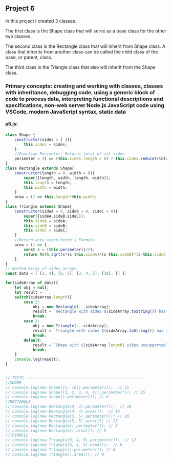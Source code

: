 ## Project 6

In this project I created 3 classes. 

The first class is the Shape class that will serve as a base class for the other two classes. 

The second class is the Rectangle class that will inherit from Shape class. A class that inherits from another class can be called the child class of the base, or parent, class. 

The third class is the Triangle class that also will inherit from the Shape class.

### Primary concepts: creating and working with classes, classes with inheritance, debugging code, using a generic block of code to process data, interpreting functional descriptions and specifications, non-web server Node.js JavaScript code using VSCode, modern JavaScript syntax, static data

#### p6.js:
```javascript
class Shape {
    constructor(sides = [ ]){
        this.sides = sides;
    }
    //Function Perimeter: Returns total of all sides
    perimeter = () => (this.sides.length > 0) ? this.sides.reduce((total, side) => total += side, 0) : 0;
}
class Rectangle extends Shape{
    constructor(length = 0, width = 0){
        super([length, width, length, width]);
        this.length = length;
        this.width = width;
    }
    area = () => this.length*this.width;
}
class Triangle extends Shape{
    constructor(sideA = 0, sideB = 0, sideC = 0){
        super([sideA,sideB,sideC]);
        this.sideA = sideA;
        this.sideB = sideB;
        this.sideC = sideC;
    }
    //Return area using Heron's Formula
    area = () => {
        const s = (this.perimeter()/2);
        return Math.sqrt(s*(s-this.sideA)*(s-this.sideB)*(s-this.sideC));
    }
}
// Nested Array of sides arrays 
const data = [ [3, 4], [5, 5], [3, 4, 5], [10], [] ];

for(sideArray of data){
    let obj = null;
    let result = ``;
    switch(sideArray.length){
        case 2:
            obj = new Rectangle(...sideArray);
            result = `Rectangle with sides ${sideArray.toString()} has a perimeter of ${obj.perimeter()} and an area of ${obj.area()}`;
            break;
        case 3:
            obj = new Triangle(...sideArray);
            result = `Triangle with sides ${sideArray.toString()} has a perimeter of ${obj.perimeter()} and an area of ${obj.area()}`;
            break;
        default:
            result = `Shape with ${sideArray.length} sides unsupported`;
            break;
    }
    console.log(result);
}


// TESTS ---------------------------------------------------
//SHAPE
// console.log(new Shape([5, 10]).perimeter());  // 15
// console.log(new Shape([1, 2, 3, 4, 5]).perimeter()); // 15
// console.log(new Shape().perimeter()); // 0
//RECTANGLE
// console.log(new Rectangle(4, 4).perimeter());  // 16
// console.log(new Rectangle(4, 4).area());  // 16
// console.log(new Rectangle(5, 5).perimeter()); // 20
// console.log(new Rectangle(5, 5).area()); // 25
// console.log(new Rectangle().perimeter()); // 0
// console.log(new Rectangle().area()); // 0
//TRIANGLE
// console.log(new Triangle(3, 4, 5).perimeter());  // 12
// console.log(new Triangle(3, 4, 5).area());  // 6
// console.log(new Triangle().perimeter()); // 0
// console.log(new Triangle().area()); // 0
```

